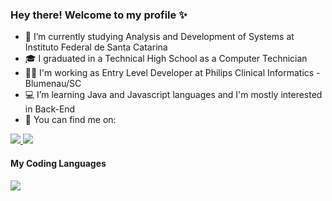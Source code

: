 ### Hey there! Welcome to my profile ✨

<!--
**sarahCamargo/sarahCamargo** is a ✨ _special_ ✨ repository because its `README.md` (this file) appears on your GitHub profile.-->
- 📕 I’m currently studying Analysis and Development of Systems at Instituto Federal de Santa Catarina<br />
- 🎓 I graduated in a Technical High School as a Computer Technician<br />
- 👩‍💻 I'm working as Entry Level Developer at Philips Clinical Informatics - Blumenau/SC<br />
- 💻 I’m learning Java and Javascript languages and I'm mostly interested in Back-End<br />
- 📌 You can find me on:<br />
<a href='https://www.linkedin.com/in/sarah-carolina-camargo/' target="_blank">
  <img src="https://img.shields.io/badge/LinkedIn-0077B5?style=for-the-badge&logo=linkedin&logoColor=white"/>
</a>
<a href='https://www.instagram.com/sarah.ccamargo/' target="_blank">
  <img src="https://img.shields.io/badge/Instagram-E4405F?style=for-the-badge&logo=instagram&logoColor=white"/>
</a>

#### My Coding Languages
<a href="https://github.com/sarahCamargo/github-readme-stats">
  <img src="https://github-readme-stats.vercel.app/api/top-langs/?username=sarahCamargo&layout=compact" />
</a>
